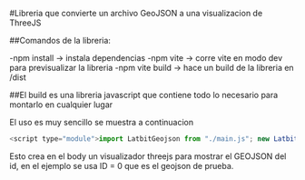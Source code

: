 #Libreria que convierte un archivo GeoJSON a una visualizacion de ThreeJS

##Comandos de la libreria:

-npm install -> instala dependencias
-npm vite -> corre vite en modo dev para previsualizar la libreria
-npm vite build -> hace un build de la libreria en /dist

##El build es una libreria javascript que contiene todo lo necesario para montarlo en cualquier lugar

El uso es muy sencillo se muestra a continuacion

```javascript
<script type="module">import LatbitGeojson from "./main.js"; new LatbitGeojson(0);</script>
```

Esto crea en el body un visualizador threejs para mostrar el GEOJSON del id, en el ejemplo se usa ID = 0 que es el geojson de prueba.
